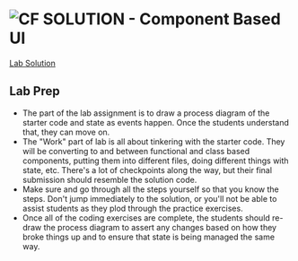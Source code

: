 ![CF](http://i.imgur.com/7v5ASc8.png) SOLUTION - Component Based UI
===================================================================

[Lab Solution](https://codesandbox.io/s/9894jnq4vr)

## Lab Prep
* The part of the lab assignment is to draw a process diagram of the starter code and state as events happen. Once the students understand that, they can move on.
* The "Work" part of lab is all about tinkering with the starter code. They will be converting to and between functional and class based components, putting them into different files, doing different things with state, etc. There's a lot of checkpoints along the way, but their final submission should resemble the solution code.
* Make sure and go through all the steps yourself so that you know the steps. Don't jump immediately to the solution, or you'll not be able to assist students as they plod through the practice exercises.
* Once all of the coding exercises are complete, the students should re-draw the process diagram to assert any changes based on how they broke things up and to ensure that state is being managed the same way.
